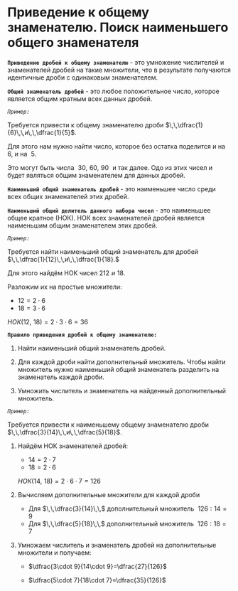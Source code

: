 # Приведение к общему знаменателю. Поиск наименьшего общего знаменателя

**`Приведение дробей к общему знаменателю`** - это умножение числителей и знаменателей дробей на такие множители, что в результате получаются идентичные дроби с одинаковым знаменателем.

**`Общий знаменатель дробей`** - это любое положительное число, которое является общим кратным всех данных дробей.

*`Пример:`*

Требуется привести к общему знаменателю дроби $\,\,\dfrac{1}{6}\,\,и\,\,\dfrac{1}{5}$.

Для этого нам нужно найти число, которое без остатка поделится и на $\,\,6,$ и на $\,\,5.$

Это могут быть числа $\,\,30,\,\,60,\,\,90\,\,$ и так далее. Одо из этих чисел и будет являться общим знаменателем для данных дробей.

**`Наименьший общий знаменатель дробей`** - это наименьшее число среди всех общих знаменателей этих дробей.

**`Наименьший общий делитель данного набора чисел`** - это наименьшее общее кратное (НОК). НОК всех знаменателей дробей является наименьшим общим знаменателем этих дробей.

*`Пример:`*

Требуется найти наименьший общий знаменатель для дробей $\,\,\dfrac{1}{12}\,\,и\,\,\dfrac{1}{18}.$

Для этого найдём НОК чисел $212\,\,и\,\,18$.

Разложим их на простые множители:

- $12=2\cdot 6$
- $18=3\cdot 6$

$НОК(12,\,\,18)=2\cdot 3\cdot 6=36$

**`Правило приведения дробей к общему знаменателю:`**

1) Найти наименьший общий знаменатель дробей.

2) Для каждой дроби найти дополнительный множитель. Чтобы найти множитель нужно наименьший общий знаменатель разделить на знаменатель каждой дроби.

3) Умножить числитель и знаменатель на найденный дополнительный множитель.

*`Пример:`*

Требуется привести к наименьшему общему знаменателю дроби $\,\,\dfrac{3}{14}\,\,и\,\,\dfrac{5}{18}$.

1) Найдём НОК знаменателей дробей:
   
   - $14=2\cdot 7$
   - $18=2\cdot 6$
   
   $НОК(14,\,\,18)=2\cdot 6\cdot 7=126$

2) Вычисляем дополнительные множители для каждой дроби
   
   - Для $\,\,\dfrac{3}{14}\,\,$ дополнительный множитель $\,\,126:14=9$
   - Для $\,\,\dfrac{5}{18}\,\,$ дополнительный множитель $\,\,126:18=7$

3) Умножаем числитель и знаменатель дробей на дополнительные множители и получаем:
   
   - $\dfrac{3\cdot 9}{14\cdot 9}=\dfrac{27}{126}$
   
   - $\dfrac{5\cdot 7}{18\cdot 7}=\dfrac{35}{126}$